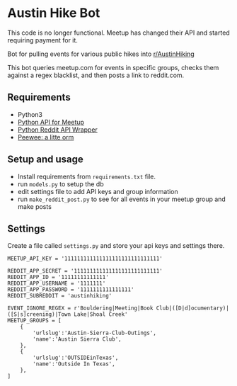 # Austin Hike Bot

This code is no longer functional.  Meetup has changed their API and started requiring payment for it.

Bot for pulling events for various public hikes into [r/AustinHiking](https://www.reddit.com/r/AustinHiking/)

This bot queries meetup.com for events in specific groups, checks them against
a regex blacklist, and then posts a link to reddit.com.

## Requirements

* Python3
* [Python API for Meetup](//github.com/pferate/meetup-api)
* [Python Reddit API Wrapper](https://praw.readthedocs.org/)
* [Peewee: a litte orm](http://github.com/coleifer/peewee/)

## Setup and usage

* Install requirements from `requirements.txt` file.
* run `models.py` to setup the db
* edit settings file to add API keys and group information
* run `make_reddit_post.py` to see for all events in your meetup group and make posts

## Settings

Create a file called `settings.py` and store your api keys and settings there.

```
MEETUP_API_KEY = '111111111111111111111111111111'

REDDIT_APP_SECRET = '111111111111111111111111111'
REDDIT_APP_ID = '11111111111111'
REDDIT_APP_USERNAME = '1111111'
REDDIT_APP_PASSWORD = '1111111111111111'
REDDIT_SUBREDDIT = 'austinhiking'

EVENT_IGNORE_REGEX = r'Bouldering|Meeting|Book Club|([D|d]ocumentary)|([S|s]creening)|Town Lake|Shoal Creek'
MEETUP_GROUPS = [
    {
        'urlslug':'Austin-Sierra-Club-Outings',
        'name':'Austin Sierra Club',
    },
    {
        'urlslug':'OUTSIDEinTexas',
        'name':'Outside In Texas',
    },
]
```
